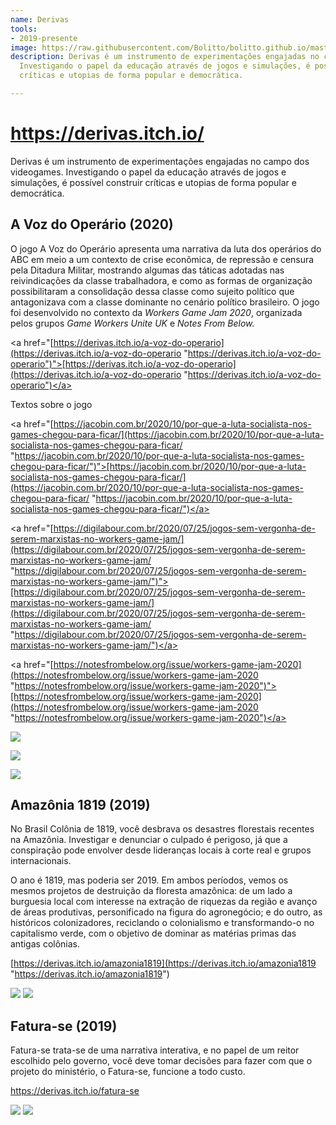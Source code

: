 ```yaml
---
name: Derivas
tools:
- 2019-presente
image: https://raw.githubusercontent.com/Bolitto/bolitto.github.io/master/imgs/projetos/derivas/derivas1.png
description: Derivas é um instrumento de experimentações engajadas no campo dos videogames.
  Investigando o papel da educação através de jogos e simulações, é possível construir
  críticas e utopias de forma popular e democrática.

---
```

# https://derivas.itch.io/

Derivas é um instrumento de experimentações engajadas no campo dos videogames. Investigando o papel da educação através de jogos e simulações, é possível construir críticas e utopias de forma popular e democrática.

## A Voz do Operário (2020)

O jogo A Voz do Operário apresenta uma narrativa da luta dos operários do ABC em meio a um contexto de crise econômica, de repressão e censura pela Ditadura Militar, mostrando algumas das táticas adotadas nas reivindicações da classe trabalhadora, e como as formas de organização possibilitaram a consolidação dessa classe como sujeito político que antagonizava com a classe dominante no cenário político brasileiro. O jogo foi desenvolvido no contexto da _Workers Game Jam 2020_, organizada pelos grupos _Game Workers Unite UK_ e _Notes From Below._

<a href="[https://derivas.itch.io/a-voz-do-operario](https://derivas.itch.io/a-voz-do-operario "https://derivas.itch.io/a-voz-do-operario")">[https://derivas.itch.io/a-voz-do-operario](https://derivas.itch.io/a-voz-do-operario "https://derivas.itch.io/a-voz-do-operario")</a>

Textos sobre o jogo

<a href="[https://jacobin.com.br/2020/10/por-que-a-luta-socialista-nos-games-chegou-para-ficar/](https://jacobin.com.br/2020/10/por-que-a-luta-socialista-nos-games-chegou-para-ficar/ "https://jacobin.com.br/2020/10/por-que-a-luta-socialista-nos-games-chegou-para-ficar/")">[https://jacobin.com.br/2020/10/por-que-a-luta-socialista-nos-games-chegou-para-ficar/](https://jacobin.com.br/2020/10/por-que-a-luta-socialista-nos-games-chegou-para-ficar/ "https://jacobin.com.br/2020/10/por-que-a-luta-socialista-nos-games-chegou-para-ficar/")</a>

<a href="[https://digilabour.com.br/2020/07/25/jogos-sem-vergonha-de-serem-marxistas-no-workers-game-jam/](https://digilabour.com.br/2020/07/25/jogos-sem-vergonha-de-serem-marxistas-no-workers-game-jam/ "https://digilabour.com.br/2020/07/25/jogos-sem-vergonha-de-serem-marxistas-no-workers-game-jam/")">[https://digilabour.com.br/2020/07/25/jogos-sem-vergonha-de-serem-marxistas-no-workers-game-jam/](https://digilabour.com.br/2020/07/25/jogos-sem-vergonha-de-serem-marxistas-no-workers-game-jam/ "https://digilabour.com.br/2020/07/25/jogos-sem-vergonha-de-serem-marxistas-no-workers-game-jam/")</a>

<a href="[https://notesfrombelow.org/issue/workers-game-jam-2020](https://notesfrombelow.org/issue/workers-game-jam-2020 "https://notesfrombelow.org/issue/workers-game-jam-2020")">[https://notesfrombelow.org/issue/workers-game-jam-2020](https://notesfrombelow.org/issue/workers-game-jam-2020 "https://notesfrombelow.org/issue/workers-game-jam-2020")</a>

![](https://raw.githubusercontent.com/Bolitto/bolitto.github.io/master/imgs/projetos/derivas/voz1.png)

![](https://raw.githubusercontent.com/Bolitto/bolitto.github.io/master/imgs/projetos/derivas/voz1.png)

![](https://raw.githubusercontent.com/Bolitto/bolitto.github.io/master/imgs/projetos/derivas/voz2.png)

## Amazônia 1819 (2019)

No Brasil Colônia de 1819, você desbrava os desastres florestais recentes na Amazônia. Investigar e denunciar o culpado é perigoso, já que a conspiração pode envolver desde lideranças locais à corte real e grupos internacionais.

O ano é 1819, mas poderia ser 2019. Em ambos períodos, vemos os mesmos projetos de destruição da floresta amazônica: de um lado a burguesia local com interesse na extração de riquezas da região e avanço de áreas produtivas, personificado na figura do agronegócio; e do outro, as históricos colonizadores, reciclando o colonialismo e transformando-o no capitalismo verde, com o objetivo de dominar as matérias primas das antigas colônias.

[https://derivas.itch.io/amazonia1819](https://derivas.itch.io/amazonia1819 "https://derivas.itch.io/amazonia1819")

![](https://raw.githubusercontent.com/Bolitto/bolitto.github.io/master/imgs/projetos/derivas/amazonia1.png) ![](https://raw.githubusercontent.com/Bolitto/bolitto.github.io/master/imgs/projetos/derivas/amazonia2.png)

## Fatura-se (2019)

Fatura-se trata-se de uma narrativa interativa, e no papel de um reitor escolhido pelo governo, você deve tomar decisões para fazer com que o projeto do ministério, o Fatura-se, funcione a todo custo.

https://derivas.itch.io/fatura-se

![](https://raw.githubusercontent.com/Bolitto/bolitto.github.io/master/imgs/projetos/derivas/derivas2.png)
![](https://raw.githubusercontent.com/Bolitto/bolitto.github.io/master/imgs/projetos/derivas/derivas3.png)